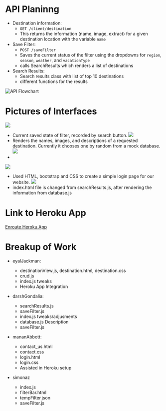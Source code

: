# API Planinng

- Destination information:
  - `GET /client/destination`
  - This returns the information (name, image, extract) for a given destination location with the variable `name`
- Save Filter:
  - `POST /saveFilter`
  - Saves the current status of the filter using the dropdowns for `region`, `season`, `weather`, and `vacationType`
  - calls SearchResults which renders a list of destinations
- Search Results:
  - Search results class with list of top 10 destinations
  - different functions for the results

![API Flowchart](https://i.imgur.com/lYQwD6Y.jpg)
# Pictures of Interfaces
![](https://i.imgur.com/mIJvjgT.jpg)
- Current saved state of filter, recorded by search button.
![](https://i.imgur.com/uB9YLra.jpg)
- Renders the names, images, and descriptions of a requested destination. Currently it chooses one by random from a mock database.
![](https://i.imgur.com/6dg6Tpe.jpg)
- 
![](https://i.imgur.com/4D8f1M7.png)
- Used HTML, bootstrap and CSS to create a simple login page for our website. 
![](https://i.imgur.com/Ro68Qtm.png)
- index.html file is changed from searchResults.js, after rendering the information from database.js

# Link to Heroku App

[Enroute Heroku App](https://cs326-enroute-30.herokuapp.com/)

# Breakup of Work

- eyalJackman:

  - destinationView.js, destination.html, destination.css
  - crud.js
  - index.js tweaks
  - Heroku App Integration

- darshGondalia:
  - searchResults.js
  - saveFilter.js
  - index.js tweaks/adjusments
  - database.js Description
  - saveFilter.js

- mananAbbott:
  - contact_us.html
  - contact.css
  - login.html
  - login.css
  - Assisted in Heroku setup

- simonaz
  - index.js
  - filterBar.html
  - tempFilter.json
  - saveFilter.js
